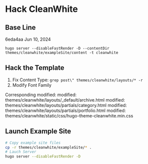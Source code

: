 # Hack CleanWhite

## Base Line

6eda4aa Jun 10, 2024

`hugo server --disableFastRender -D --contentDir themes/cleanwhite/exampleSite/content -t cleanwhite`

## Hack the Template

1. Fix Content Type: `grep post\" themes/cleanwhite/layouts/* -r`
2. Modify Font Family

Corresponding modified:
    modified:   themes/cleanwhite/layouts/_default/archive.html
    modified:   themes/cleanwhite/layouts/partials/category.html
    modified:   themes/cleanwhite/layouts/partials/portfolio.html
    modified:   themes/cleanwhite/static/css/hugo-theme-cleanwhite.min.css

## Launch Example Site

```bash
# Copy example site files
cp -r themes/cleanwhite/exampleSite/* .
# Lauch Server
hugo server --disableFastRender -D
```
